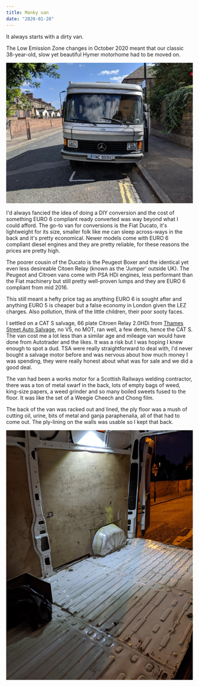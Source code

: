 ```yaml
---
title: Manky van
date: "2020-01-28"
---
```


It always starts with a dirty van.

The Low Emission Zone changes in October 2020 meant that our classic 38-year-old, slow yet beautiful Hymer motorhome had to be moved on.

![Hymer](hymer-front.jpeg)

I'd always fancied the idea of doing a DIY conversion and the cost of something EURO 6 compliant ready converted was
way beyond what I could afford.
The go-to van for conversions is the Fiat Ducato, it's lightweight for its size, smaller folk like me can sleep across-ways in the back and it's pretty economical.
Newer models come with EURO 6 compliant diesel engines and they are pretty reliable, for these reasons the prices are pretty high.

The poorer cousin of the Ducato is the Peugeot Boxer and the identical yet even less desireable Citoen Relay (known as the 'Jumper' outside UK).
The Peugeot and Citroen vans come with PSA HDi engines, less performant than the Fiat machinery but still pretty well-proven lumps and they are EURO 6 compliant from mid 2016.

This still meant a hefty price tag as anything EURO 6 is sought after and anything EURO 5 is cheaper but a false economy in London given the LEZ charges. Also pollution, think of the little children, their poor sooty faces.

I settled on a CAT S salvage, 66 plate Citroen Relay 2.0HDi from [Thames Street Auto Salvage](https://tsasalvage.co.uk/), no V5, no MOT, ran well, a few dents, hence the CAT S. The van cost me a lot less than a similar age and mileage van would have done from Autotrader and the likes. It was a risk but I was hoping I knew enough to spot a dud. TSA were really straightforward to deal with, I'd never bought a salvage motor before and was nervous about how much money I was spending, they were really honest about what was for sale and we did a good deal.

The van had been a works motor for a Scottish Railways welding contractor, there was a ton of metal swarf in the back, lots of empty bags of weed, king-size papers, a weed grinder and so many boiled sweets fused to the floor. It was like the set of a Weegie Cheech and Chong film.

The back of the van was racked out and lined, the ply floor was a mush of cutting oil, urine, bits of metal and ganja paraphenalia, all of that had to come out.
The ply-lining on the walls was usable so I kept that back.

![Manky floor](manky-floor.jpg)
